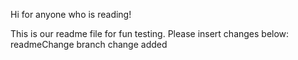 Hi for anyone who is reading!

This is our readme file for fun testing.
Please insert changes below:
readmeChange branch change added
